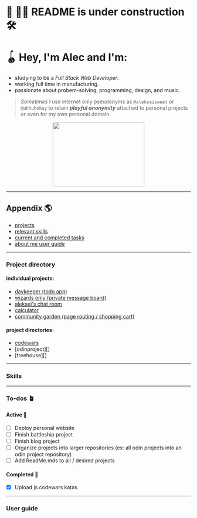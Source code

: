 # 🚧 👷‍♂️ README is under **construction** 🛠️
# 🪀 Hey, I'm Alec and I'm:
  * studying to be a *Full Stack Web Developer*.
  * working full time in manufacturing.
  * passionate about probem-solving, programming, design, and music.
> _Sometimes_ I use internet only pseudonyms as `@alekseisweet` or `@uhhuhokay` to retain <strong><em>playful anonymity</em></strong> attached to personal projects or even for my own personal domain.

<div align="center" >
  <img width="250" height="175" src="https://media2.giphy.com/media/hlQeY3PbhH3i/giphy.gif?cid=ecf05e47bv54uude3c0yoxev3vx6g2kh3sbttthogjqfu8qd&rid=giphy.gif&ct=g" />
</div>

---

## Appendix  🌎

* [projects][projects reference]
* [relevant skills][skills]
* [current and completed tasks][todos]
* [about me user guide][userguide]

---

### Project directory

#### individual projects:
* [daykeeper (todo app)][daykeeper github]
* [wizards only (private message board)][wizardsonly github]
* [aleksei's chat room][messageboard github]
* [calculator][calculator github]
* [community garden (page routing / shopping cart)][communitygarden github]

#### project directories:
* [codewars][codewars directory]
* [odinproject][]
* [treehouse][]

---

### Skills

---

### To-dos  🪴

#### Active  🌱
- [ ] Deploy personal website
- [ ] Finish battleship project
- [ ] Finish blog project
- [ ] Organize projects into larger repositories (ex: all odin projects into an odin project repository)
- [ ] Add ReadMe.mds to all / desired projects

#### Completed  🌿
- [x] Upload js codewars katas

---

### User guide

[projects reference]: https://github.com/alecmoschetti#project-directory
[skills]: https://github.com/alecmoschetti#skills
[todos]: https://github.com/alecmoschetti#to-dos--
[userguide]: https://github.com/alecmoschetti#user-guide

[codewars directory]: https://github.com/alecmoschetti/codewars

[daykeeper github]: https://github.com/alecmoschetti/daykeeper
[wizardsonly github]: https://github.com/alecmoschetti/wizard
[messageboard github]: https://github.com/alecmoschetti/alekseismessageboard
[calculator github]: https://github.com/alecmoschetti/calculator
[communitygarden github]: https://github.com/alecmoschetti/communitygarden
